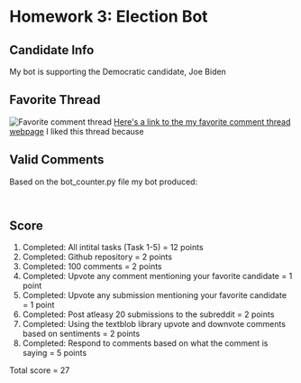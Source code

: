 # Homework 3: Election Bot 

## Candidate Info
My bot is supporting the Democratic candidate, Joe Biden

## Favorite Thread
![Favorite comment thread](flight2.png)
[Here's a link to the my favorite comment thread webpage](https://github.com/mikeizbicki/cmc-csci040/tree/2020fall/hw_02)
I liked this thread because 

## Valid Comments 
Based on the bot_counter.py file my bot produced: 
```
 
```
## Score
1. Completed: All intital tasks (Task 1-5) = 12 points
1. Completed: Github repository = 2 points
1. Completed: 100 comments = 2 points 
1. Completed: Upvote any comment mentioning your favorite candidate = 1 point
1. Completed: Upvote any submission mentioning your favorite candidate = 1 point
1. Completed: Post atleasy 20 submissions to the subreddit = 2 points
1. Completed: Using the textblob library upvote and downvote comments based on sentiments = 2 points 
1. Completed: Respond to comments based on what the comment is saying = 5 points 

Total score = 27 

